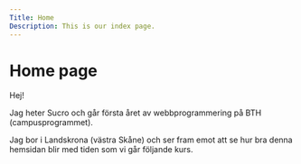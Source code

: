 ```yaml
---
Title: Home
Description: This is our index page.
---
```


Home page
==========================

<!-- The source for this page is in `content/index.md`. -->

Hej!

Jag heter Sucro och går första året av webbprogrammering på BTH (campusprogrammet).

Jag bor i Landskrona (västra Skåne) och ser fram emot att se hur bra denna hemsidan blir med tiden som vi går följande kurs.
